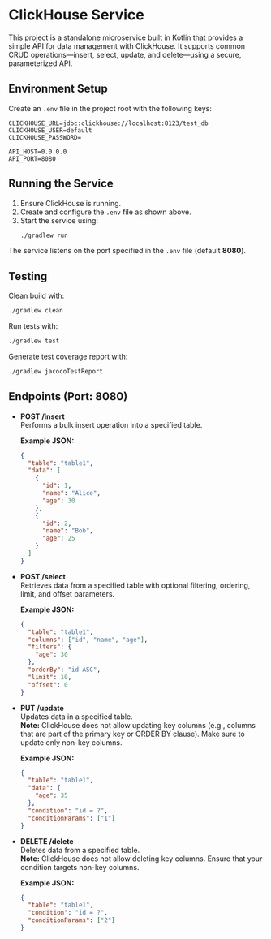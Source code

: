 # ClickHouse Service

This project is a standalone microservice built in Kotlin that provides a simple API for data management with
ClickHouse. It supports common CRUD operations—insert, select, update, and delete—using a secure, parameterized API.

## Environment Setup

Create an `.env` file in the project root with the following keys:

```
CLICKHOUSE_URL=jdbc:clickhouse://localhost:8123/test_db
CLICKHOUSE_USER=default
CLICKHOUSE_PASSWORD=

API_HOST=0.0.0.0
API_PORT=8080
```

## Running the Service

1. Ensure ClickHouse is running.
2. Create and configure the `.env` file as shown above.
3. Start the service using:
   ```bash
   ./gradlew run
   ```

The service listens on the port specified in the `.env` file (default **8080**).

## Testing

Clean build with:

```bash
./gradlew clean
```

Run tests with:

```bash
./gradlew test
```

Generate test coverage report with:

```bash
./gradlew jacocoTestReport
```

## Endpoints (Port: 8080)

- **POST /insert**  
  Performs a bulk insert operation into a specified table.

  **Example JSON:**
  ```json
  {
    "table": "table1",
    "data": [
      {
        "id": 1,
        "name": "Alice",
        "age": 30
      },
      {
        "id": 2,
        "name": "Bob",
        "age": 25
      }
    ]
  }
  ```

- **POST /select**  
  Retrieves data from a specified table with optional filtering, ordering, limit, and offset parameters.

  **Example JSON:**
  ```json
  {
    "table": "table1",
    "columns": ["id", "name", "age"],
    "filters": {
      "age": 30
    },
    "orderBy": "id ASC",
    "limit": 10,
    "offset": 0
  }
  ```

- **PUT /update**  
  Updates data in a specified table.  
  **Note:** ClickHouse does not allow updating key columns (e.g., columns that are part of the primary key or ORDER BY
  clause). Make sure to update only non-key columns.

  **Example JSON:**
  ```json
  {
    "table": "table1",
    "data": {
      "age": 35
    },
    "condition": "id = ?",
    "conditionParams": ["1"]
  }
  ```

- **DELETE /delete**  
  Deletes data from a specified table.  
  **Note:** ClickHouse does not allow deleting key columns. Ensure that your condition targets non-key columns.

  **Example JSON:**
  ```json
  {
    "table": "table1",
    "condition": "id = ?",
    "conditionParams": ["2"]
  }
  ```

